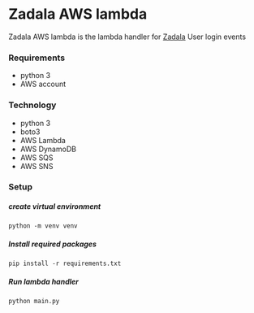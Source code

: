 # Zadala AWS lambda
Zadala AWS lambda is the lambda handler for [Zadala](https://github.com/RyanAquino/zadala) User login events

### Requirements
- python 3
- AWS account

### Technology
- python 3
- boto3
- AWS Lambda
- AWS DynamoDB
- AWS SQS
- AWS SNS

### Setup
##### create virtual environment
```
python -m venv venv
```

##### Install required packages
```
pip install -r requirements.txt
```

##### Run lambda handler
```
python main.py
```
